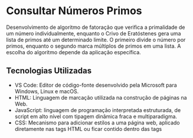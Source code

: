 # Consultar Números Primos

Desenvolvimento de algoritmo de fatoração que verifica a primalidade de um número individualmente, enquanto o Crivo de Eratóstenes gera uma lista de primos até um determinado limite. 
O primeiro divide o número por primos, enquanto o segundo marca múltiplos de primos em uma lista. A escolha do algoritmo depende da aplicação específica.

## Tecnologias Utilizadas

- VS Code: Editor de código-fonte desenvolvido pela Microsoft para Windows, Linux e macOS.
- HTML: Linguagem de marcação utilizada na construção de páginas na Web.
- JavaScript: linguagem de programação interpretada estruturada, de script em alto nível com tipagem dinâmica fraca e multiparadigma.
- CSS: Mecanismo para adicionar estilos a uma página web, aplicado diretamente nas tags HTML ou ficar contido dentro das tags <style>.

## Como Usar

1. Clone este repositório:

```bash
git clone https://github.com/6uilhermeTeixeira/ConsultarNumerosPrimos.git
```

2. Abra o arquivo "index.html" no navegador Web.

3. Interagir com a pagina WEB.
